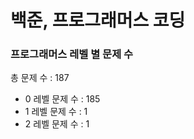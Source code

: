 # 백준, 프로그래머스 코딩
### 프로그래머스 레벨 별 문제 수
총 문제 수 : 187
- 0 레벨 문제 수 : 185
- 1 레벨 문제 수 : 1
- 2 레벨 문제 수 : 1

